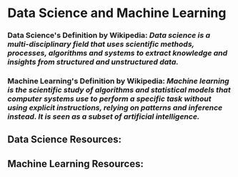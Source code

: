 # Data Science and Machine Learning

### Data Science's Definition by Wikipedia: *Data science is a multi-disciplinary field that uses scientific methods, processes, algorithms and systems to extract knowledge and insights from structured and unstructured data.*

### Machine Learning's Definition by Wikipedia: *Machine learning is the scientific study of algorithms and statistical models that computer systems use to perform a specific task without using explicit instructions, relying on patterns and inference instead. It is seen as a subset of artificial intelligence.*

## Data Science Resources:

## Machine Learning Resources:
